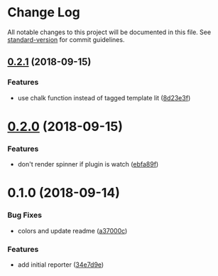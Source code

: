 # Change Log

All notable changes to this project will be documented in this file. See [standard-version](https://github.com/conventional-changelog/standard-version) for commit guidelines.

<a name="0.2.1"></a>
## [0.2.1](https://github.com/panjiesw/start-ora-reporter/compare/v0.2.0...v0.2.1) (2018-09-15)


### Features

* use chalk function instead of tagged template lit ([8d23e3f](https://github.com/panjiesw/start-ora-reporter/commit/8d23e3f))



<a name="0.2.0"></a>
# [0.2.0](https://github.com/panjiesw/start-ora-reporter/compare/v0.1.0...v0.2.0) (2018-09-15)


### Features

* don't render spinner if plugin is watch ([ebfa89f](https://github.com/panjiesw/start-ora-reporter/commit/ebfa89f))



<a name="0.1.0"></a>
# 0.1.0 (2018-09-14)


### Bug Fixes

* colors and update readme ([a37000c](https://github.com/panjiesw/start-ora-reporter/commit/a37000c))


### Features

* add initial reporter ([34e7d9e](https://github.com/panjiesw/start-ora-reporter/commit/34e7d9e))
